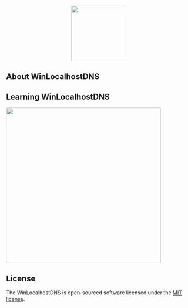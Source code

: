 <p align="center"><a href="https://laravel.com" target="_blank"><img width="150"src="http://www.kpa21.info/images/cloud.ico"></a></p>

## About WinLocalhostDNS


## Learning WinLocalhostDNS

<p><img width="421"src="http://www.kpa21.info/images/sample1.png"></p>

## License

The WinLocalhostDNS is open-sourced software licensed under the [MIT license](http://opensource.org/licenses/MIT).
